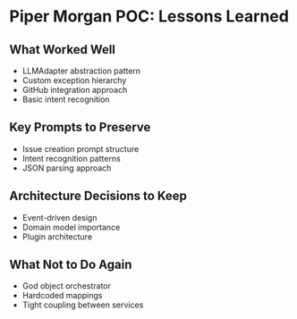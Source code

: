 # Piper Morgan POC: Lessons Learned

## What Worked Well
- LLMAdapter abstraction pattern
- Custom exception hierarchy  
- GitHub integration approach
- Basic intent recognition

## Key Prompts to Preserve
- Issue creation prompt structure
- Intent recognition patterns
- JSON parsing approach

## Architecture Decisions to Keep
- Event-driven design
- Domain model importance
- Plugin architecture

## What Not to Do Again
- God object orchestrator
- Hardcoded mappings
- Tight coupling between services
